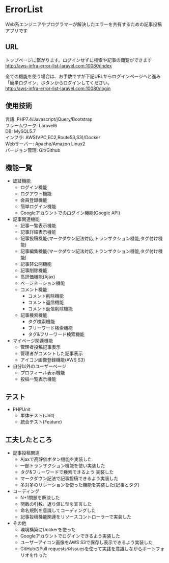 # ErrorList
Web系エンジニアやプログラマーが解決したエラーを共有するための記事投稿アプリです  

## URL  
トップページに繋がります。ログインせずに検索や記事の閲覧ができます    
http://aws-infra-error-list-laravel.com:10080/index  

全ての機能を使う場合は、お手数ですが下記URLからログインページへと進み「簡単ログイン」ボタンからログインしてください。  
http://aws-infra-error-list-laravel.com:10080/login

## 使用技術
言語: PHP7.4/Javascript/jQuery/Bootstrap    
フレームワーク: Laravel6  
DB: MySQL5.7  
インフラ: AWS(VPC,EC2,Route53,S3)/Docker  
Webサーバー: Apache/Amazon Linux2  
バージョン管理: Git/Github  
  
## 機能一覧
- 認証機能  
    - ログイン機能  
    - ログアウト機能  
    - 会員登録機能  
    - 簡単ログイン機能  
    - Googleアカウントでのログイン機能(Google API)  
- 記事関連機能  
    - 記事一覧表示機能   
    - 記事詳細表示機能  
    - 記事投稿機能(マークダウン記法対応,トランザクション機能,タグ付け機能)  
    - 記事編集機能(マークダウン記法対応,トランザクション機能,タグ付け機能)  
    - 記事非公開機能
    - 記事削除機能  
    - 高評価機能(Ajax)  
    - ページネーション機能  
    - コメント機能  
        - コメント削除機能  
        - コメント返信機能  
        - コメント返信削除機能  
    - 記事検索機能  
        - タグ検索機能  
        - フリーワード検索機能  
        - タグ&フリーワード検索機能  
- マイページ関連機能  
    - 管理者投稿記事表示  
    - 管理者がコメントした記事表示  
    - アイコン画像登録機能(AWS S3)  
- 自分以外のユーザーページ  
    - プロフィール表示機能  
    - 投稿一覧表示機能  

## テスト  
- PHPUnit  
    - 単体テスト(Unit)  
    - 統合テスト(Feature)  

## 工夫したところ  
- 記事投稿関連    
    - Ajaxで高評価ボタン機能を実装した  
    - 一部トランザクション機能を使い実装した  
    - タグ&フリーワードで検索できるよう 実装した  
    - マークダウン記法で記事投稿できるよう実装した  
    - 多対多のリレーションを使った機能を実装した(記事とタグ)  
- コーディング    
    - N+1問題を解決した   
    - 関数の引数、返り値に型を宣言した  
    - 命名規則を意識してコーディングした  
    - 記事投稿機能関連をリソースコントローラーで実装した  
- その他    
    - 環境構築にDockerを使った  
    - Googleアカウントでログインできるよう実装した    
    - ユーザーアイコン画像をAWS S3で保存し表示できるよう実装した   
    - GitHubのPull requestsやIssuesを使って実践を意識しながらポートフォリオを作った  